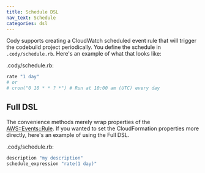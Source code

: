 ```yaml
---
title: Schedule DSL
nav_text: Schedule
categories: dsl
---
```


Cody supports creating a CloudWatch scheduled event rule that will trigger the codebuild project periodically.  You define the schedule in `.cody/schedule.rb`. Here's an example of what that looks like:

.cody/schedule.rb:

```ruby
rate "1 day"
# or
# cron("0 10 * * ? *") # Run at 10:00 am (UTC) every day
```

## Full DSL

The convenience methods merely wrap properties of the [AWS::Events::Rule](https://docs.aws.amazon.com/AWSCloudFormation/latest/UserGuide/aws-resource-events-rule.html#cfn-events-rule-description).  If you wanted to set the CloudFormation properties more directly, here's an example of using the Full DSL.

.cody/schedule.rb:

```ruby
description "my description"
schedule_expression "rate(1 day)"
```